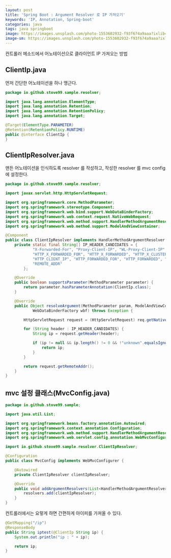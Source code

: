 ```yaml
---
layout: post
title: 'Spring Boot : Argument Resolver 로 IP 가져오기'
keywords: 'IP, Annotation, Spring-boot'
categories: java
tags: java springboot
image: https://images.unsplash.com/photo-1553602932-f93f674a9aaa?ixlib=rb-1.2.1&q=80&fm=jpg&crop=entropy&cs=tinysrgb&w=2000&h=1200&fit=crop&ixid=eyJhcHBfaWQiOjF9
image-sm: https://images.unsplash.com/photo-1553602932-f93f674a9aaa?ixlib=rb-1.2.1&q=80&fm=jpg&crop=entropy&cs=tinysrgb&w=500&h=300&fit=crop&ixid=eyJhcHBfaWQiOjF9
---
```


컨트롤러 메소드에서 어노테이션으로 클라이언트 IP 가져오는 방법

## ClientIp.java

먼저 간단한 어노테이션을 하나 맹근다.

```java
package io.github.stove99.sample.resolver;

import java.lang.annotation.ElementType;
import java.lang.annotation.Retention;
import java.lang.annotation.RetentionPolicy;
import java.lang.annotation.Target;

@Target(ElementType.PARAMETER)
@Retention(RetentionPolicy.RUNTIME)
public @interface ClientIp {
}
```

## ClientIpResolver.java

맨든 어노테이션을 인식하도록 resolver 를 작성하고, 작성한 resolver 를 mvc config 에 설정한다.

```java
package io.github.stove99.sample.resolver;

import javax.servlet.http.HttpServletRequest;

import org.springframework.core.MethodParameter;
import org.springframework.stereotype.Component;
import org.springframework.web.bind.support.WebDataBinderFactory;
import org.springframework.web.context.request.NativeWebRequest;
import org.springframework.web.method.support.HandlerMethodArgumentResolver;
import org.springframework.web.method.support.ModelAndViewContainer;

@Component
public class ClientIpResolver implements HandlerMethodArgumentResolver {
    private static final String[] IP_HEADER_CANDIDATES = {
            "X-Forwarded-For", "Proxy-Client-IP", "WL-Proxy-Client-IP",
            "HTTP_X_FORWARDED_FOR", "HTTP_X_FORWARDED", "HTTP_X_CLUSTER_CLIENT_IP",
            "HTTP_CLIENT_IP", "HTTP_FORWARDED_FOR", "HTTP_FORWARDED", "HTTP_VIA",
            "REMOTE_ADDR"
        };

    @Override
    public boolean supportsParameter(MethodParameter parameter) {
        return parameter.hasParameterAnnotation(ClientIp.class);
    }

    @Override
    public Object resolveArgument(MethodParameter param, ModelAndViewContainer mavc, NativeWebRequest req,
            WebDataBinderFactory wbf) throws Exception {

        HttpServletRequest request = (HttpServletRequest) req.getNativeRequest();

        for (String header : IP_HEADER_CANDIDATES) {
            String ip = request.getHeader(header);

            if (ip != null && ip.length() != 0 && !"unknown".equalsIgnoreCase(ip)) {
                return ip;
            }
        }

        return request.getRemoteAddr();
    }
}
```

<ins class="adsbygoogle"
     style="display:block; text-align:center;"
     data-ad-layout="in-article"
     data-ad-format="fluid"
     data-ad-client="ca-pub-7073298118440059"
     data-ad-slot="8400970402"></ins>

<script>
     (adsbygoogle = window.adsbygoogle || []).push({});
</script>

## mvc 설정 클래스(MvcConfig.java)

```java
package io.github.stove99.sample;

import java.util.List;

import org.springframework.beans.factory.annotation.Autowired;
import org.springframework.context.annotation.Configuration;
import org.springframework.web.method.support.HandlerMethodArgumentResolver;
import org.springframework.web.servlet.config.annotation.WebMvcConfigurer;

import io.github.stove99.sample.resolver.ClientIpResolver;

@Configuration
public class MvcConfig implements WebMvcConfigurer {

    @Autowired
    private ClientIpResolver clientIpResolver;

    @Override
    public void addArgumentResolvers(List<HandlerMethodArgumentResolver> resolvers) {
        resolvers.add(clientIpResolver);
    }
}
```

컨트롤러에서는 요렇게 하면 간편하게 아이피를 가져올 수 있다.

```java
@GetMapping("/ip")
@ResponseBody
public String iptest(@ClientIp String ip) {
    System.out.println("ip : " + ip);

    return ip;
}
```

<ins class="adsbygoogle"
     style="display:block; text-align:center;"
     data-ad-layout="in-article"
     data-ad-format="fluid"
     data-ad-client="ca-pub-7073298118440059"
     data-ad-slot="8400970402"></ins>

<script>
     (adsbygoogle = window.adsbygoogle || []).push({});
</script>
